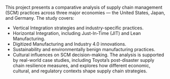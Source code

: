 This project presents a comparative analysis of supply chain management (SCM) practices across three major economies — the United States, Japan, and Germany. The study covers:
- Vertical Integration strategies and industry-specific practices.
- Horizontal Integration, including Just-In-Time (JIT) and Lean Manufacturing.
- Digitized Manufacturing and Industry 4.0 innovations.
- Sustainability and environmentally benign manufacturing practices.
- Cultural influences on SCM decision-making.
The analysis is supported by real-world case studies, including Toyota’s post-disaster supply chain resilience measures, and explores how different economic, cultural, and regulatory contexts shape supply chain strategies.
